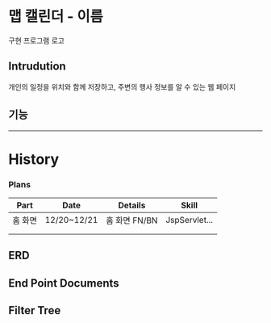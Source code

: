 # 맵 캘린더 - 이름
 구현 프로그램 로고

## Intrudution
 개인의 일정을 위치와 함께 저장하고, 주변의 행사 정보를 알 수 있는 웹 페이지

 ## 기능
 

----------------------

# History

### Plans
|Part|Date|Details|Skill|
|-|-|-|-|
|홈 화면|12/20~12/21|홈 화면 FN/BN|JspServlet...|
||||
||||


## ERD

## End Point Documents

## Filter Tree
